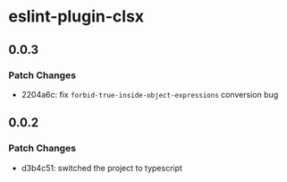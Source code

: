 # eslint-plugin-clsx

## 0.0.3

### Patch Changes

-   2204a6c: fix `forbid-true-inside-object-expressions` conversion bug

## 0.0.2

### Patch Changes

-   d3b4c51: switched the project to typescript
